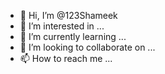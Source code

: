 - 👋 Hi, I’m @123Shameek
- 👀 I’m interested in ...
- 🌱 I’m currently learning ...
- 💞️ I’m looking to collaborate on ...
- 📫 How to reach me ...

<!---
123Shameek/123Shameek is a ✨ special ✨ repository because its `README.md` (this file) appears on your GitHub profile.
You can click the Preview link to take a look at your changes.
--->

